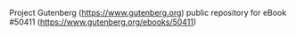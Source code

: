 Project Gutenberg (https://www.gutenberg.org) public repository for
eBook #50411 (https://www.gutenberg.org/ebooks/50411)
